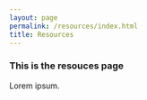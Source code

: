 ```yaml
---
layout: page
permalink: /resources/index.html
title: Resources
---
```


### This is the resouces page

Lorem ipsum.
